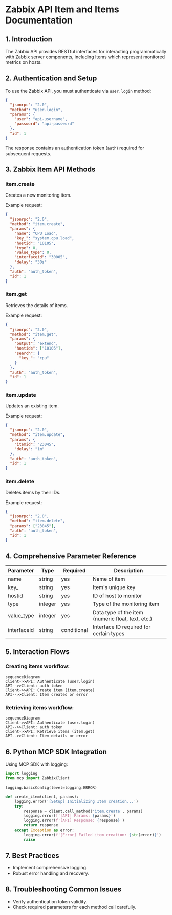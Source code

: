 # Zabbix API Item and Items Documentation

## 1. Introduction

The Zabbix API provides RESTful interfaces for interacting programmatically with Zabbix server components, including Items which represent monitored metrics on hosts.

## 2. Authentication and Setup

To use the Zabbix API, you must authenticate via `user.login` method:

```json
{
  "jsonrpc": "2.0",
  "method": "user.login",
  "params": {
    "user": "api-username",
    "password": "api-password"
  },
  "id": 1
}
```

The response contains an authentication token (`auth`) required for subsequent requests.

## 3. Zabbix Item API Methods

### item.create
Creates a new monitoring item.

Example request:
```json
{
  "jsonrpc": "2.0",
  "method": "item.create",
  "params": {
    "name": "CPU Load",
    "key_": "system.cpu.load",
    "hostid": "10105",
    "type": 0,
    "value_type": 0,
    "interfaceid": "30005",
    "delay": "30s"
  },
  "auth": "auth_token",
  "id": 1
}
```

### item.get
Retrieves the details of items.

Example request:
```json
{
  "jsonrpc": "2.0",
  "method": "item.get",
  "params": {
    "output": "extend",
    "hostids": ["10105"],
    "search": {
      "key_": "cpu"
    }
  },
  "auth": "auth_token",
  "id": 1
}
```

### item.update
Updates an existing item.

Example request:
```json
{
  "jsonrpc": "2.0",
  "method": "item.update",
  "params": {
    "itemid": "23045",
    "delay": "1m"
  },
  "auth": "auth_token",
  "id": 1
}
```

### item.delete
Deletes items by their IDs.

Example request:
```json
{
  "jsonrpc": "2.0",
  "method": "item.delete",
  "params": ["23045"],
  "auth": "auth_token",
  "id": 1
}
```

## 4. Comprehensive Parameter Reference

| Parameter | Type | Required | Description |
|-----------|------|----------|-------------|
| name      | string | yes | Name of item |
| key_      | string | yes | Item's unique key |
| hostid    | string | yes | ID of host to monitor |
| type      | integer | yes | Type of the monitoring item |
| value_type| integer | yes | Data type of the item (numeric float, text, etc.) |
| interfaceid | string | conditional | Interface ID required for certain types |

## 5. Interaction Flows

### Creating items workflow:
```mermaid
sequenceDiagram
Client->>API: Authenticate (user.login)
API-->>Client: auth token
Client->>API: Create item (item.create)
API-->>Client: Item created or error
```

### Retrieving items workflow:
```mermaid
sequenceDiagram
Client->>API: Authenticate (user.login)
API-->>Client: auth token
Client->>API: Retrieve items (item.get)
API-->>Client: Item details or error
```

## 6. Python MCP SDK Integration
Using MCP SDK with logging:
```python
import logging
from mcp import ZabbixClient

logging.basicConfig(level=logging.ERROR)

def create_item(client, params):
    logging.error('[Setup] Initializing Item creation...')
    try:
        response = client.call_method('item.create', params)
        logging.error(f'[API] Params: {params}')
        logging.error(f'[API] Response: {response}')
        return response
    except Exception as error:
        logging.error(f'[Error] Failed item creation: {str(error)}')
        raise
```

## 7. Best Practices
- Implement comprehensive logging.
- Robust error handling and recovery.

## 8. Troubleshooting Common Issues
- Verify authentication token validity.
- Check required parameters for each method call carefully.